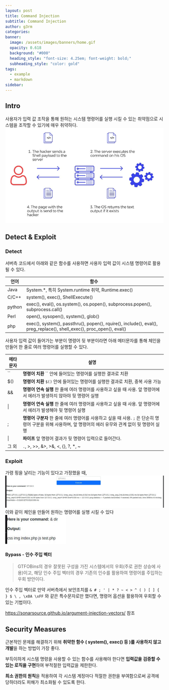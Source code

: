 ```yaml
---
layout: post
title: Command Injection
subtitle: Command Injection
author: g3rm
categories: 
banner:
  image: /assets/images/banners/home.gif
  opacity: 0.618
  background: "#000"
  heading_style: "font-size: 4.25em; font-weight: bold;"
  subheading_style: "color: gold"
tags:
  - example
  - markdown
sidebar:
---
```

## Intro
사용자가 입력 값 조작을 통해 원하는 시스템 명령어를 실행 시킬 수 있는 취약점으로 시스템을 조작할 수 있기에 매우 취약하다.  
![](/assets/images/posts/2025-05-22-Command-Injection/2b2d300f2a50b7bd5633915da4657fee_MD5.jpeg)

## Detect & Exploit 
### Detect
서버측 코드에서 아래와 같은 함수를 사용하면 사용자 입력 값이 시스템 명령어로 활용될 수 있다.

|언어|함수|
|---|---|
|Java|System.*, 특히 System.runtime 취약, Runtime.exec()|
|C/C++|system(), exec(), ShellExecute()|
|python|exec(), eval(), os.system(), os.popen(), subprocess.popen(), subprocess.call()|
|Perl|open(), sysopen(), system(), glob()|
|php|exec(), system(), passthru(), popen(), rquire(), include(), eval(), preg_replace(), shell_exec(), proc_open(), eval()|

사용자 입력 값이 들어가는 부분이 명령어 뒷 부분이라면 아래 메터문자를 통해 체인을 만들어 한 줄로 여러 명령어를 실행할 수 있다.

| 메타문자 | 설명                                                                                             |
| ---- | ---------------------------------------------------------------------------------------------- |
| ``   | **명령어 치환** `` 안에 들어있는 명령어를 실행한 결과로 치환                                                          |
| $()  | **명령어 치환** `$()` 안에 들어있는 명령어를 실행한 결과로 치환, 중복 사용 가능                                             |
| &&   | **명령어 연속 실행** 한 줄에 여러 명령어를 사용하고 싶을 때 사용. 앞 명령어에서 에러가 발생하지 않아야 뒷 명령어 실행                         |
| \|   | **명령어 연속 실행** 한 줄에 여러 명령어를 사용하고 싶을 때 사용. 앞 명령어에서 에러가 발생해야 뒷 명령어 실행                             |
| ;    | **명령어 구분자** 한 줄에 여러 명령어를 사용하고 싶을 때 사용. `;` 은 단순히 명령어 구분을 위해 사용하며, 앞 명령어의 에러 유무와 관계 없이 뒷 명령어 실행 |
| \|   | **파이프** 앞 명령어 결과가 뒷 명령어 입력으로 들어간다.                                                             |
| 그 외  | `.`, >, >>, &>, >&, <, {}, ?, *, ~                                                             |

### Exploit
가령 핑을 날리는 기능이 있다고 가정했을 때,
![](/assets/images/posts/2025-05-22-Command-Injection/85d779cbbb589601880bfdef387f801f_MD5.jpeg)
이와 같이 체인을 만들어 원하는 명령어를 실행 시킬 수 있다
![](/assets/images/posts/2025-05-22-Command-Injection/922173220ecd89722c124d416be921a3_MD5.jpeg)
#### Bypass - 인수 주입 벡터
> GTFOBins의 경우 잘못된 구성을 가진 시스템에서의 우회(주로 권한 상승에 사용)이고, 해당 인수 주입 벡터의 경우 기존의 인수를 활용하여 명령어를 주입하는 우회 방안이다.

인수 주입 벡터로 만약 서버측에서 보안조치를 `& # ; ' | * ? ~ < > ^ ( ) [ ] { } $ \ , \x0A \xFF` 와 같은 특수문자로만 했다면, 명령어 옵션을 활용하여 우회할 수 있는 기법이다.

https://sonarsource.github.io/argument-injection-vectors/ 참조

## Security Measures
근본적인 문제를 해결하기 위해 **취약한 함수 ( system(), exec() 등 )를 사용하지 않고 개발**을 하는 방법이 가장 좋다.

부득이하게 시스템 명령을 사용할 수 있는 함수를 사용해야 한다면 **입력값을 검증할 수 있는 로직을 구현**하여 부적절한 입력값을 제한한다.

**최소 권한의 원칙**을 적용하여 각 시스템 계정마다 적절한 권한을 부여함으로써 공격에 당하더라도 피해가 최소화될 수 있도록 한다.